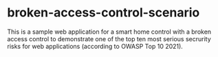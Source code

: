 # broken-access-control-scenario
This is a sample web application for a smart home control with a broken access control to demonstrate one of the top ten most serious secrurity risks for web applications (according to OWASP Top 10 2021).
